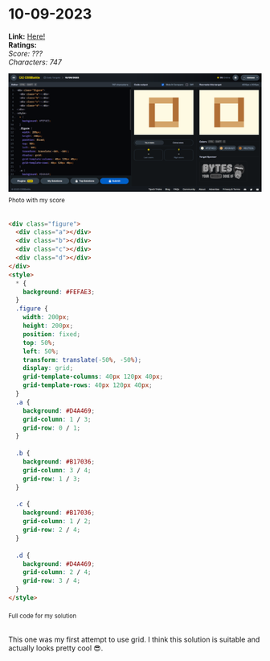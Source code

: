 # 10-09-2023

**Link:** [Here!](https://cssbattle.dev/play/Xt3tUGrdPbbhpYBBYQPZ)
<br>
**Ratings:**
<br>
*Score: ???*
<br>
*Characters: 747*

![10-09-2023](/daily-targets/09-2023/10-09-2023/10-09-2023-solution.png)
<sub>Photo with my score</sub>
<br>
<br>

```html
<div class="figure">
  <div class="a"></div>
  <div class="b"></div>
  <div class="c"></div>
  <div class="d"></div>
</div>
<style>
  * {
    background: #FEFAE3;
  }
  .figure {
    width: 200px;
    height: 200px;
    position: fixed;
    top: 50%;
    left: 50%;
    transform: translate(-50%, -50%);
    display: grid;
    grid-template-columns: 40px 120px 40px;
    grid-template-rows: 40px 120px 40px;
  }
  .a {
    background: #D4A469;
    grid-column: 1 / 3;
    grid-row: 0 / 1;
  }

  .b {
    background: #B17036;
    grid-column: 3 / 4;
    grid-row: 1 / 3;
  }

  .c {
    background: #B17036;
    grid-column: 1 / 2;
    grid-row: 2 / 4;
  }

  .d {
    background: #D4A469;
    grid-column: 2 / 4;
    grid-row: 3 / 4;
  }
</style>

```
<sub>Full code for my solution</sub>
<br>
<br>

This one was my first attempt to use grid. I think this solution is suitable and actually looks pretty cool 😎.
